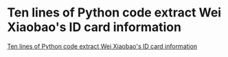 # Ten lines of Python code extract Wei Xiaobao's ID card information
[Ten lines of Python code extract Wei Xiaobao's ID card information](https://aiwithcloud.com/2022/09/19/ten_lines_of_python_code_extract_wei_xiaobaos_id_card_information/)